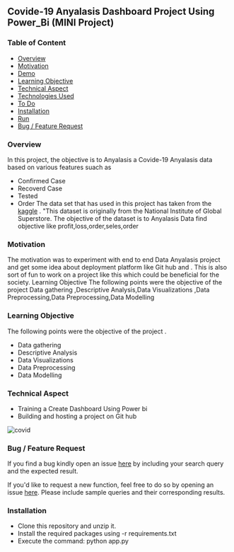 ## Covide-19 Anyalasis Dashboard Project Using Power_Bi (MINI Project)  


### Table of Content
  * [Overview](#overview)
  * [Motivation](#motivation)
  * [Demo](#demo)
  * [Learning Objective](#Learning-Objective)
  * [Technical Aspect](#technical-aspect)
  * [Technologies Used](#technologies-used)
  * [To Do](#to-do)
  * [Installation](#installation)
  * [Run](#run)
  * [Bug / Feature Request](#bug---feature-request)
  
  

### Overview 
In this project, the objective is to Anyalasis a Covide-19 Anyalasis data based on various features suach as 
- Confirmed Case
- Recoverd Case
- Tested
- Order
The data set that has used in this project has taken from the [kaggle](https://www.kaggle.com/) . "This dataset is originally from the National Institute of Global Superstore. The objective of the dataset is to Anyalasis Data  find objective like profit,loss,order,seles,order  

### Motivation
The motivation was to experiment  with end to end Data Anyalasis  project and get some idea about deployment platform like Git hub and . 
This is also sort of fun to work on a project like this which could be beneficial for the society. Learning Objective
The following points were the objective of the project Data gathering ,Descriptive Analysis,Data Visualizations ,Data Preprocessing,Data Preprocessing,Data Modelling 



### Learning Objective
The following points were the objective of the project .
- Data gathering 
- Descriptive Analysis 
- Data Visualizations 
- Data Preprocessing 
- Data Modelling 


### Technical Aspect 

- Training a Create Dashboard Using Power bi
- Building and hosting a project on Git hub


![covid](https://user-images.githubusercontent.com/71751175/122769646-5e267880-d2c2-11eb-861e-7170bba8f763.png)





### Bug / Feature Request
If you find a bug kindly open an issue [here](https://github.com/mr-neel/covid_Anyalsis_Power_bi_project//issues) by including your search query and the expected result.

If you'd like to request a new function, feel free to do so by opening an issue [here](https://github.com/mr-neel/covid_Anyalsis_Power_bi_project//issues). Please include sample queries and their corresponding results.


### Installation 
- Clone this repository and unzip it.
- Install the required packages using  -r requirements.txt
- Execute the command: python app.py





